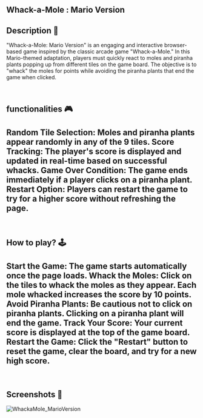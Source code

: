 ## **Whack-a-Mole : Mario Version** 

## **Description 📃**
"Whack-a-Mole: Mario Version" is an engaging and interactive browser-based game inspired by the classic arcade game "Whack-a-Mole." In this Mario-themed adaptation, players must quickly react to moles and piranha plants popping up from different tiles on the game board. The objective is to "whack" the moles for points while avoiding the piranha plants that end the game when clicked.

<br>

## **functionalities 🎮**
Random Tile Selection: Moles and piranha plants appear randomly in any of the 9 tiles.
Score Tracking: The player's score is displayed and updated in real-time based on successful whacks.
Game Over Condition: The game ends immediately if a player clicks on a piranha plant.
Restart Option: Players can restart the game to try for a higher score without refreshing the page.
-
<br>

## **How to play? 🕹️**
Start the Game: The game starts automatically once the page loads.
Whack the Moles: Click on the tiles to whack the moles as they appear. Each mole whacked increases the score by 10 points.
Avoid Piranha Plants: Be cautious not to click on piranha plants. Clicking on a piranha plant will end the game.
Track Your Score: Your current score is displayed at the top of the game board.
Restart the Game: Click the "Restart" button to reset the game, clear the board, and try for a new high score.
-
<br>

## **Screenshots 📸**
![WhackaMole_MarioVersion](https://github.com/jaydeep099/Whack-a-Mole-Mario-Version/assets/148114163/f471144b-4108-49e2-970a-6e1abd43bd9e)
<br>

